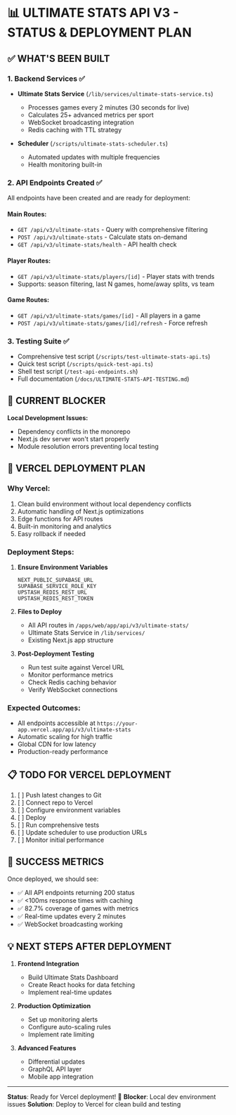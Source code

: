 # 📊 ULTIMATE STATS API V3 - STATUS & DEPLOYMENT PLAN

## ✅ WHAT'S BEEN BUILT

### 1. **Backend Services** ✅
- **Ultimate Stats Service** (`/lib/services/ultimate-stats-service.ts`)
  - Processes games every 2 minutes (30 seconds for live)
  - Calculates 25+ advanced metrics per sport
  - WebSocket broadcasting integration
  - Redis caching with TTL strategy

- **Scheduler** (`/scripts/ultimate-stats-scheduler.ts`)
  - Automated updates with multiple frequencies
  - Health monitoring built-in

### 2. **API Endpoints Created** ✅
All endpoints have been created and are ready for deployment:

#### Main Routes:
- `GET /api/v3/ultimate-stats` - Query with comprehensive filtering
- `POST /api/v3/ultimate-stats` - Calculate stats on-demand
- `GET /api/v3/ultimate-stats/health` - API health check

#### Player Routes:
- `GET /api/v3/ultimate-stats/players/[id]` - Player stats with trends
- Supports: season filtering, last N games, home/away splits, vs team

#### Game Routes:
- `GET /api/v3/ultimate-stats/games/[id]` - All players in a game
- `POST /api/v3/ultimate-stats/games/[id]/refresh` - Force refresh

### 3. **Testing Suite** ✅
- Comprehensive test script (`/scripts/test-ultimate-stats-api.ts`)
- Quick test script (`/scripts/quick-test-api.ts`)
- Shell test script (`/test-api-endpoints.sh`)
- Full documentation (`/docs/ULTIMATE-STATS-API-TESTING.md`)

## 🚧 CURRENT BLOCKER

**Local Development Issues:**
- Dependency conflicts in the monorepo
- Next.js dev server won't start properly
- Module resolution errors preventing local testing

## 🚀 VERCEL DEPLOYMENT PLAN

### Why Vercel:
1. Clean build environment without local dependency conflicts
2. Automatic handling of Next.js optimizations
3. Edge functions for API routes
4. Built-in monitoring and analytics
5. Easy rollback if needed

### Deployment Steps:

1. **Ensure Environment Variables**
   ```
   NEXT_PUBLIC_SUPABASE_URL
   SUPABASE_SERVICE_ROLE_KEY
   UPSTASH_REDIS_REST_URL
   UPSTASH_REDIS_REST_TOKEN
   ```

2. **Files to Deploy**
   - All API routes in `/apps/web/app/api/v3/ultimate-stats/`
   - Ultimate Stats Service in `/lib/services/`
   - Existing Next.js app structure

3. **Post-Deployment Testing**
   - Run test suite against Vercel URL
   - Monitor performance metrics
   - Check Redis caching behavior
   - Verify WebSocket connections

### Expected Outcomes:
- All endpoints accessible at `https://your-app.vercel.app/api/v3/ultimate-stats`
- Automatic scaling for high traffic
- Global CDN for low latency
- Production-ready performance

## 📋 TODO FOR VERCEL DEPLOYMENT

1. [ ] Push latest changes to Git
2. [ ] Connect repo to Vercel
3. [ ] Configure environment variables
4. [ ] Deploy
5. [ ] Run comprehensive tests
6. [ ] Update scheduler to use production URLs
7. [ ] Monitor initial performance

## 🎯 SUCCESS METRICS

Once deployed, we should see:
- ✅ All API endpoints returning 200 status
- ✅ <100ms response times with caching
- ✅ 82.7% coverage of games with metrics
- ✅ Real-time updates every 2 minutes
- ✅ WebSocket broadcasting working

## 💡 NEXT STEPS AFTER DEPLOYMENT

1. **Frontend Integration**
   - Build Ultimate Stats Dashboard
   - Create React hooks for data fetching
   - Implement real-time updates

2. **Production Optimization**
   - Set up monitoring alerts
   - Configure auto-scaling rules
   - Implement rate limiting

3. **Advanced Features**
   - Differential updates
   - GraphQL API layer
   - Mobile app integration

---

**Status**: Ready for Vercel deployment! 🚀
**Blocker**: Local dev environment issues
**Solution**: Deploy to Vercel for clean build and testing